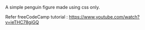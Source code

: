 A simple penguin figure made using css only.

Refer freeCodeCamp tutorial : https://www.youtube.com/watch?v=ieTHC78giGQ

